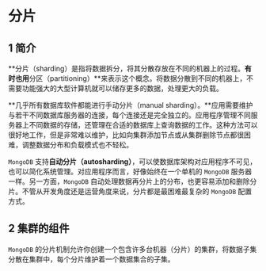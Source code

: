 # 分片

## 1 简介

**分片（sharding）是指将数据拆分，将其分散存放在不同的机器上的过程。**有时也用**分区（partitioning）**来表示这个概念。将数据分散到不同的机器上，不需要功能强大的大型计算机就可以储存更多的数据，处理更大的负载。

**几乎所有数据库软件都能进行手动分片（manual sharding）。**应用需要维护与若干不同数据库服务器的连接，每个连接还是完全独立的。应用程序管理不同服务器上不同数据的存储，还管理在合适的数据库上查询数据的工作。这种方法可以很好地工作，但是非常难以维护，比如向集群添加节点或从集群删除节点都很困难，调整数据分布和负载模式也不轻松。

`MongoDB` 支持**自动分片（autosharding）**，可以使数据库架构对应用程序不可见，也可以简化系统管理。对应用程序而言，好像始终在一个单机的 `MongoDB` 服务器一样。另一方面，`MongoDB` 自动处理数据再分片上的分布，也更容易添加和删除分片。不管从开发角度还是运营角度来说，分片都是最困难最复杂的 `MongoDB` 配置方式。

## 2 集群的组件

`MongoDB` 的分片机制允许你创建一个包含许多台机器（分片）的集群，将数据子集分散在集群中，每个分片维护着一个数据集合的子集。